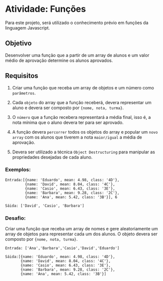 # Atividade: Funções

Para este projeto, será utilizado o conhecimento prévio em funções da linguagem Javascript.

## Objetivo

Desenvolver uma função que a partir de um array de alunos e um valor médio de aprovação determine os alunos aprovados.

## Requisitos

1. Criar uma função que receba um array de objetos e um número como `parâmetros`.

2. Cada `objeto` do array que a função receberá, devera representar um aluno e devera ser composto por `{nome, nota, turma}`.

3. O `número` que a função recebera representará a média final, isso é, a nota mínima que o aluno devera ter para ser aprovado.

3. A função devera `percorrer` todos os objetos do array e popular um `novo array` com os alunos que tiverem a nota `maior/igual` a média de aprovação.

4. Devera ser utilizado a técnica `Object Destructuring` para manipular as propriedades desejadas de cada aluno.

### Exemplos:

```
Entrada:[{name: 'Eduardo', mean: 4.98, class: '4D'},
         {name: 'David', mean: 8.04, class: '4C'},
         {name: 'Casio', mean: 6.43, class: '3E'},
         {name: 'Barbara', mean: 9.28, class: '2C'},
         {name: 'Ana', mean: 5.42, class: '3B'}], 6

Sáida: ['David', 'Casio', 'Barbara']
```

### Desafio:

Criar uma função que receba um array de nomes e gere aleatoriamente um array de objetos para representar cada um dos alunos. O objeto devera ser composto por `{nome, nota, turma}`.

```
Entrada: ['Ana','Barbara','Casio','David','Eduardo']

Sáida:[{name: 'Eduardo', mean: 4.98, class: '4D'},
       {name: 'David', mean: 8.04, class: '4C'},
       {name: 'Casio', mean: 6.43, class: '3E'},
       {name: 'Barbara', mean: 9.28, class: '2C'},
       {name: 'Ana', mean: 5.42, class: '3B'}]
```